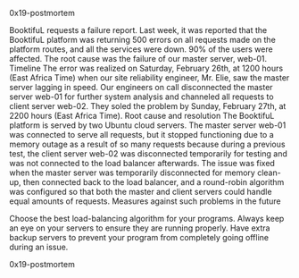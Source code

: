 0x19-postmortem

BooktifuL requests a failure report.
Last week, it was reported that the BooktifuL platform was returning 500 errors on all requests made on the platform routes, and all the services were down. 90% of the users were affected. The root cause was the failure of our master server, web-01.
Timeline
The error was realized on Saturday, February 26th, at 1200 hours (East Africa Time) when our site reliability engineer, Mr. Elie, saw the master server lagging in speed. Our engineers on call disconnected the master server web-01 for further system analysis and channeled all requests to client server web-02. They soled the problem by Sunday, February 27th, at 2200 hours (East Africa Time).
Root cause and resolution
The BooktifuL platform is served by two Ubuntu cloud servers. The master server web-01 was connected to serve all requests, but it stopped functioning due to a memory outage as a result of so many requests because during a previous test, the client server web-02 was disconnected temporarily for testing and was not connected to the load balancer afterwards.
The issue was fixed when the master server was temporarily disconnected for memory clean-up, then connected back to the load balancer, and a round-robin algorithm was configured so that both the master and client servers could handle equal amounts of requests.
Measures against such problems in the future

Choose the best load-balancing algorithm for your programs.
Always keep an eye on your servers to ensure they are running properly.
Have extra backup servers to prevent your program from completely going offline during an issue.

0x19-postmortem
